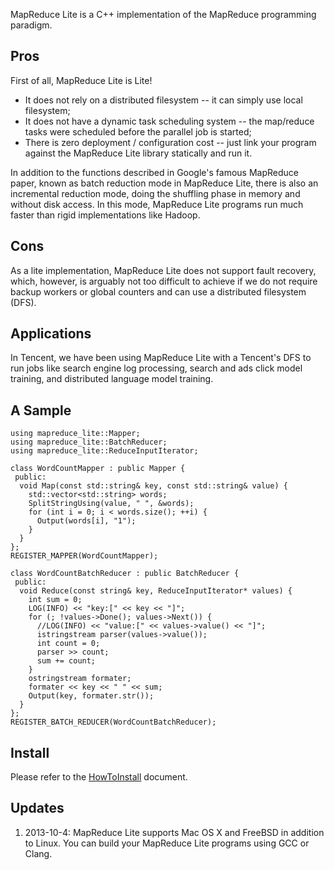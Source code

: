 MapReduce Lite is a C++ implementation of the MapReduce programming paradigm.

## Pros

First of all, MapReduce Lite is Lite!

  * It does not rely on a distributed filesystem -- it can simply use local filesystem;
  * It does not have a dynamic task scheduling system -- the map/reduce tasks were scheduled before the parallel job is started;
  * There is zero deployment / configuration cost -- just link your program against the MapReduce Lite library statically and run it.

In addition to the functions described in Google's famous MapReduce paper, known as batch reduction mode in MapReduce Lite, there is also an incremental reduction mode, doing the shuffling phase in memory and without disk access. In this mode, MapReduce Lite programs run much faster than rigid implementations like Hadoop.

## Cons

As a lite implementation, MapReduce Lite does not support fault recovery, which, however, is arguably not too difficult to achieve if we do not require backup workers or global counters and can use a distributed filesystem (DFS).

## Applications

In Tencent, we have been using MapReduce Lite with a Tencent's DFS to run jobs like search engine log processing, search and ads click model training, and distributed language model training.

## A Sample

    using mapreduce_lite::Mapper;
    using mapreduce_lite::BatchReducer;
    using mapreduce_lite::ReduceInputIterator;

    class WordCountMapper : public Mapper {
     public:
      void Map(const std::string& key, const std::string& value) {
        std::vector<std::string> words;
        SplitStringUsing(value, " ", &words);
        for (int i = 0; i < words.size(); ++i) {
          Output(words[i], "1");
        }
      }
    };
    REGISTER_MAPPER(WordCountMapper);

    class WordCountBatchReducer : public BatchReducer {
     public:
      void Reduce(const string& key, ReduceInputIterator* values) {
        int sum = 0;
        LOG(INFO) << "key:[" << key << "]";
        for (; !values->Done(); values->Next()) {
          //LOG(INFO) << "value:[" << values->value() << "]";
          istringstream parser(values->value());
          int count = 0;
          parser >> count;
          sum += count;
        }
        ostringstream formater;
        formater << key << " " << sum;
        Output(key, formater.str());
      }
    };
    REGISTER_BATCH_REDUCER(WordCountBatchReducer);

## Install

Please refer to the [HowToInstall](doc/install.md) document.

## Updates

  1. 2013-10-4: MapReduce Lite supports Mac OS X and FreeBSD in addition to Linux. You can build your MapReduce Lite programs using GCC or Clang.
